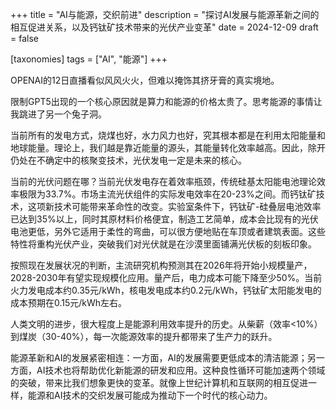+++
title = "AI与能源，交织前进"
description = "探讨AI发展与能源革新之间的相互促进关系，以及钙钛矿技术带来的光伏产业变革"
date = 2024-12-09
draft = false

[taxonomies]
tags = ["AI", "能源"]
+++

OPENAI的12日直播看似风风火火，但难以掩饰其挤牙膏的真实境地。

限制GPT5出现的一个核心原因就是算力和能源的价格太贵了。思考能源的事情让我跳进了另一个兔子洞。

当前所有的发电方式，烧煤也好，水力风力也好，究其根本都是在利用太阳能量和地球能量。理论上，我们越是靠近能量的源头，其能量转化效率越高。因此，除开仍处在不确定中的核聚变技术，光伏发电一定是未来的核心。

当前的光伏问题在哪？当前光伏发电存在着效率瓶颈，传统硅基太阳能电池理论效率极限为33.7%。市场主流光伏组件的实际发电效率在20-23%之间。而钙钛矿技术，这项新技术可能带来革命性的改变。实验室条件下，钙钛矿-硅叠层电池效率已达到35%以上，同时其原材料价格便宜，制造工艺简单，成本会比现有的光伏电池更低，另外它适用于柔性的弯曲，可以很方便地贴在车顶或者建筑表面。这些特性将重构光伏产业，突破我们对光伏就是在沙漠里面铺满光伏板的刻板印象。

按照现在发展状况的判断，主流研究机构预测其在2026年将开始小规模量产，2028-2030年有望实现规模化应用。量产后，电力成本可能下降至少50%。当前火力发电成本约0.35元/kWh，核电发电成本约0.2元/kWh，钙钛矿太阳能发电的成本预期在0.15元/kWh左右。

人类文明的进步，很大程度上是能源利用效率提升的历史。从柴薪（效率<10%）到煤炭（30-40%），每一次能源效率的提升都带来了生产力的跃升。

能源革新和AI的发展紧密相连：一方面，AI的发展需要更低成本的清洁能源；另一方面，AI技术也将帮助优化新能源的研发和应用。这种良性循环可能加速两个领域的突破，带来比我们想象更快的变革。就像上世纪计算机和互联网的相互促进一样，能源和AI技术的交织发展可能成为推动下一个时代的核心动力。